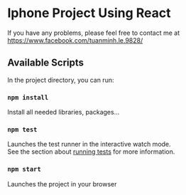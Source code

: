 # Iphone Project Using React

If you have any problems, please feel free to contact me at https://www.facebook.com/tuanminh.le.9828/

## Available Scripts

In the project directory, you can run:

### `npm install`

Install all needed libraries, packages...

### `npm test`

Launches the test runner in the interactive watch mode.\
See the section about [running tests](https://facebook.github.io/create-react-app/docs/running-tests) for more information.

### `npm start`

Launches the project in your browser

